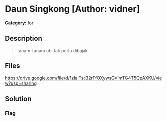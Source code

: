 # Daun Singkong [Author: vidner]

**Category:** for
## Description
>tanam-tanam ubi tak perlu dibajak.

## Files

https://drive.google.com/file/d/1zIaITsd32rTfOXywsGVimTG4T5QpAXKU/view?usp=sharing

## Solution

### Flag

